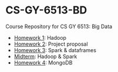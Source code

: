 # CS-GY-6513-BD
Course Repository for CS GY 6513: Big Data

- [Homework 1](./hw1/): Hadoop
- [Homework 2](./hw2/): Project proposal
- [Homework 3](./hw3/): Spark & dataframes
- [Midterm](./midterm/): Hadoop & Spark
- [Homework 4](./hw4/): MongoDB
